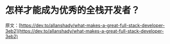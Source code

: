 # 怎样才能成为优秀的全栈开发者？

原文：[https://dev.to/allanshady/what-makes-a-great-full-stack-developer-3eb2](https://dev.to/allanshady/what-makes-a-great-full-stack-developer-3eb2)